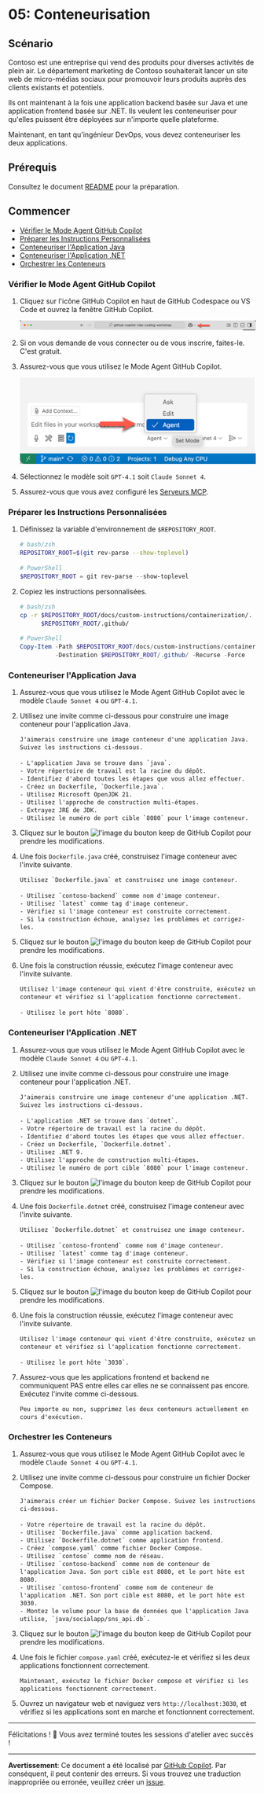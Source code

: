 # 05: Conteneurisation

## Scénario

Contoso est une entreprise qui vend des produits pour diverses activités de plein air. Le département marketing de Contoso souhaiterait lancer un site web de micro-médias sociaux pour promouvoir leurs produits auprès des clients existants et potentiels.

Ils ont maintenant à la fois une application backend basée sur Java et une application frontend basée sur .NET. Ils veulent les conteneuriser pour qu'elles puissent être déployées sur n'importe quelle plateforme.

Maintenant, en tant qu'ingénieur DevOps, vous devez conteneuriser les deux applications.

## Prérequis

Consultez le document [README](../README.md) pour la préparation.

## Commencer

- [Vérifier le Mode Agent GitHub Copilot](#vérifier-le-mode-agent-github-copilot)
- [Préparer les Instructions Personnalisées](#préparer-les-instructions-personnalisées)
- [Conteneuriser l'Application Java](#conteneuriser-lapplication-java)
- [Conteneuriser l'Application .NET](#conteneuriser-lapplication-net)
- [Orchestrer les Conteneurs](#orchestrer-les-conteneurs)

### Vérifier le Mode Agent GitHub Copilot

1. Cliquez sur l'icône GitHub Copilot en haut de GitHub Codespace ou VS Code et ouvrez la fenêtre GitHub Copilot.

   ![Ouvrir GitHub Copilot Chat](../../../docs/images/setup-02.png)

1. Si on vous demande de vous connecter ou de vous inscrire, faites-le. C'est gratuit.
1. Assurez-vous que vous utilisez le Mode Agent GitHub Copilot.

   ![Mode Agent GitHub Copilot](../../../docs/images/setup-03.png)

1. Sélectionnez le modèle soit `GPT-4.1` soit `Claude Sonnet 4`.
1. Assurez-vous que vous avez configuré les [Serveurs MCP](./00-setup.md#configurer-les-serveurs-mcp).

### Préparer les Instructions Personnalisées

1. Définissez la variable d'environnement de `$REPOSITORY_ROOT`.

   ```bash
   # bash/zsh
   REPOSITORY_ROOT=$(git rev-parse --show-toplevel)
   ```

   ```powershell
   # PowerShell
   $REPOSITORY_ROOT = git rev-parse --show-toplevel
   ```

1. Copiez les instructions personnalisées.

    ```bash
    # bash/zsh
    cp -r $REPOSITORY_ROOT/docs/custom-instructions/containerization/. \
          $REPOSITORY_ROOT/.github/
    ```

    ```powershell
    # PowerShell
    Copy-Item -Path $REPOSITORY_ROOT/docs/custom-instructions/containerization/* `
              -Destination $REPOSITORY_ROOT/.github/ -Recurse -Force
    ```

### Conteneuriser l'Application Java

1. Assurez-vous que vous utilisez le Mode Agent GitHub Copilot avec le modèle `Claude Sonnet 4` ou `GPT-4.1`.
1. Utilisez une invite comme ci-dessous pour construire une image conteneur pour l'application Java.

    ```text
    J'aimerais construire une image conteneur d'une application Java. Suivez les instructions ci-dessous.

    - L'application Java se trouve dans `java`.
    - Votre répertoire de travail est la racine du dépôt.
    - Identifiez d'abord toutes les étapes que vous allez effectuer.
    - Créez un Dockerfile, `Dockerfile.java`.
    - Utilisez Microsoft OpenJDK 21.
    - Utilisez l'approche de construction multi-étapes.
    - Extrayez JRE de JDK.
    - Utilisez le numéro de port cible `8080` pour l'image conteneur.
    ```

1. Cliquez sur le bouton ![l'image du bouton keep](https://img.shields.io/badge/keep-blue) de GitHub Copilot pour prendre les modifications.

1. Une fois `Dockerfile.java` créé, construisez l'image conteneur avec l'invite suivante.

    ```text
    Utilisez `Dockerfile.java` et construisez une image conteneur.

    - Utilisez `contoso-backend` comme nom d'image conteneur.
    - Utilisez `latest` comme tag d'image conteneur.
    - Vérifiez si l'image conteneur est construite correctement.
    - Si la construction échoue, analysez les problèmes et corrigez-les.
    ```

1. Cliquez sur le bouton ![l'image du bouton keep](https://img.shields.io/badge/keep-blue) de GitHub Copilot pour prendre les modifications.

1. Une fois la construction réussie, exécutez l'image conteneur avec l'invite suivante.

    ```text
    Utilisez l'image conteneur qui vient d'être construite, exécutez un conteneur et vérifiez si l'application fonctionne correctement.
    
    - Utilisez le port hôte `8080`.
    ```

### Conteneuriser l'Application .NET

1. Assurez-vous que vous utilisez le Mode Agent GitHub Copilot avec le modèle `Claude Sonnet 4` ou `GPT-4.1`.
1. Utilisez une invite comme ci-dessous pour construire une image conteneur pour l'application .NET.

    ```text
    J'aimerais construire une image conteneur d'une application .NET. Suivez les instructions ci-dessous.

    - L'application .NET se trouve dans `dotnet`.
    - Votre répertoire de travail est la racine du dépôt.
    - Identifiez d'abord toutes les étapes que vous allez effectuer.
    - Créez un Dockerfile, `Dockerfile.dotnet`.
    - Utilisez .NET 9.
    - Utilisez l'approche de construction multi-étapes.
    - Utilisez le numéro de port cible `8080` pour l'image conteneur.
    ```

1. Cliquez sur le bouton ![l'image du bouton keep](https://img.shields.io/badge/keep-blue) de GitHub Copilot pour prendre les modifications.

1. Une fois `Dockerfile.dotnet` créé, construisez l'image conteneur avec l'invite suivante.

    ```text
    Utilisez `Dockerfile.dotnet` et construisez une image conteneur.

    - Utilisez `contoso-frontend` comme nom d'image conteneur.
    - Utilisez `latest` comme tag d'image conteneur.
    - Vérifiez si l'image conteneur est construite correctement.
    - Si la construction échoue, analysez les problèmes et corrigez-les.
    ```

1. Cliquez sur le bouton ![l'image du bouton keep](https://img.shields.io/badge/keep-blue) de GitHub Copilot pour prendre les modifications.

1. Une fois la construction réussie, exécutez l'image conteneur avec l'invite suivante.

    ```text
    Utilisez l'image conteneur qui vient d'être construite, exécutez un conteneur et vérifiez si l'application fonctionne correctement.
    
    - Utilisez le port hôte `3030`.
    ```

1. Assurez-vous que les applications frontend et backend ne communiquent PAS entre elles car elles ne se connaissent pas encore. Exécutez l'invite comme ci-dessous.

    ```text
    Peu importe ou non, supprimez les deux conteneurs actuellement en cours d'exécution.
    ```

### Orchestrer les Conteneurs

1. Assurez-vous que vous utilisez le Mode Agent GitHub Copilot avec le modèle `Claude Sonnet 4` ou `GPT-4.1`.
1. Utilisez une invite comme ci-dessous pour construire un fichier Docker Compose.

    ```text
    J'aimerais créer un fichier Docker Compose. Suivez les instructions ci-dessous.
    
    - Votre répertoire de travail est la racine du dépôt.
    - Utilisez `Dockerfile.java` comme application backend.
    - Utilisez `Dockerfile.dotnet` comme application frontend.
    - Créez `compose.yaml` comme fichier Docker Compose.
    - Utilisez `contoso` comme nom de réseau.
    - Utilisez `contoso-backend` comme nom de conteneur de l'application Java. Son port cible est 8080, et le port hôte est 8080.
    - Utilisez `contoso-frontend` comme nom de conteneur de l'application .NET. Son port cible est 8080, et le port hôte est 3030.
    - Montez le volume pour la base de données que l'application Java utilise, `java/socialapp/sns_api.db`.
    ```

1. Cliquez sur le bouton ![l'image du bouton keep](https://img.shields.io/badge/keep-blue) de GitHub Copilot pour prendre les modifications.

1. Une fois le fichier `compose.yaml` créé, exécutez-le et vérifiez si les deux applications fonctionnent correctement.

    ```text
    Maintenant, exécutez le fichier Docker compose et vérifiez si les applications fonctionnent correctement.
    ```

1. Ouvrez un navigateur web et naviguez vers `http://localhost:3030`, et vérifiez si les applications sont en marche et fonctionnent correctement.

---

Félicitations ! 🎉 Vous avez terminé toutes les sessions d'atelier avec succès !

---

**Avertissement**: Ce document a été localisé par [GitHub Copilot](https://docs.github.com/copilot/about-github-copilot/what-is-github-copilot). Par conséquent, il peut contenir des erreurs. Si vous trouvez une traduction inappropriée ou erronée, veuillez créer un [issue](https://github.com/microsoft/github-copilot-vibe-coding-workshop/issues/new).
